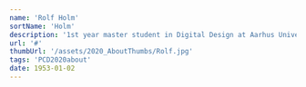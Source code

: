```yaml
---
name: 'Rolf Holm'
sortName: 'Holm'
description: '1st year master student in Digital Design at Aarhus University. Fan of esoteric coding languages, experience design and storytelling, with a slight addiction to tea and memes'
url: '#'
thumbUrl: '/assets/2020_AboutThumbs/Rolf.jpg'
tags: 'PCD2020about'
date: 1953-01-02
---
```

